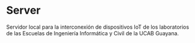 # Server
Servidor local para la interconexión de dispositivos IoT de los laboratorios de las Escuelas de Ingeniería Informática y Civil de la UCAB Guayana.
